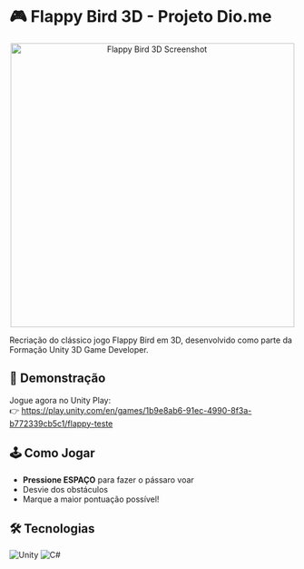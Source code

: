 # 🎮 Flappy Bird 3D - Projeto Dio.me


<p align="center">
  <img src="https://play.unity.com/_next/image?url=https%3A%2F%2Fplay.unity.com%2Fapi%2Fv1%2Ffiles%2Ffile%2Ffd83c18e-a104-42fb-90b0-1004505ee40c%2Fcontent&w=640&q=75" alt="Flappy Bird 3D Screenshot" width="500">
</p>

Recriação do clássico jogo Flappy Bird em 3D, desenvolvido como parte da Formação Unity 3D Game Developer.

## 🚀 Demonstração

Jogue agora no Unity Play:  
👉 <a href="https://play.unity.com/en/games/1b9e8ab6-91ec-4990-8f3a-b772339cb5c1/flappy-teste" target="_blank">https://play.unity.com/en/games/1b9e8ab6-91ec-4990-8f3a-b772339cb5c1/flappy-teste</a>
## 🕹️ Como Jogar

- **Pressione ESPAÇO** para fazer o pássaro voar
- Desvie dos obstáculos
- Marque a maior pontuação possível!

## 🛠️ Tecnologias

![Unity](https://img.shields.io/badge/Unity-FFFFFF?style=for-the-badge&logo=unity&logoColor=black)
![C#](https://img.shields.io/badge/C%23-239120?style=for-the-badge&logo=c-sharp&logoColor=white)

